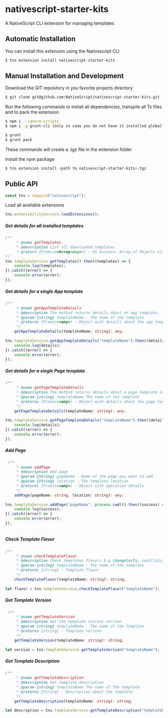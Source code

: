 # nativescript-starter-kits
A NativeScript CLI extension for managing templates

## Automatic Installation

You can install this extension using the Nativescript CLI

```bash
$ tns extension install nativescript-starter-kits
```

## Manual Installation and Development

Download the GIT repository in you favorite projects directory

```bash
$ git clone git@github.com:NativeScript/nativescript-starter-kits.git

```

Run the following commands to install all dependencies, transpile all Ts files and to pack the extension.

```bash
$ npm i --ignore-scripts
$ npm i -g grunt-cli (only in case you do not have it installed globally)

$ grunt
$ grunt pack
```
These commands will create a .tgz file in the extension folder

Install the npm package 

```bash
$ tns extension install <path to nativescript-starter-kits>.tgz
```
## Public API
```JavaScript
const tns = require("nativescript");

```

Load all available extensions
```JavaScript
tns.extensibilityService.loadExtensions();
```

##### Get details for all installed templates

```TypeScript
/**
     * @name getTemplates
     * @description List all downloaded templates
     * @return {Promise<Array<any>>} - On Success: Array of Objects with Details about each template
*/
tns.templateService.getTemplates().then((templates) => {
    console.log(templates);
}).catch((error) => {
    console.error(error);
});
```

##### Get details for a single App template

```typescript
/**
     * @name getAppTemplateDetails
     * @description The method returns details about an app template.
     * @param {string} templateName - The name of the template
     * @returns {Promise<any>} - Object with details about the app template
     */
    getAppTemplateDetails(templateName: string): any;
    
tns.templateService.getAppTemplateDetails("templateName").then((details) => {
    console.log(details);
}).catch((error) => {
    console.error(error);
});
```

##### Get details for a single Page template
```typescript
/**
     * @name getPageTemplateDetails
     * @description The method returns details about a page template in JSON Format
     * @param {string} templateName The name of the template
     * @returns {Promise<any>} - Object with details about the page template
     */
    getPageTemplateDetails(templateName: string): any;
    
tns.templateService.getPageTemplateDetails("templateName").then((details) => {
    console.log(details);
}).catch((error) => {
    console.error(error);
});
```

##### Add Page
```typescript
 /**
     * @name addPage
     * @description Add page
     * @param {String} pageName - Name of the page you want to add
     * @param {String} location - The template location
     * @returns {Promise<any>} - Object with operation details
     */
    addPage(pageName: string, location: string): any;
    
tns.templateService.addPage("pageName", process.cwd()).then((success) => {
    console.log(success);
}).catch((error) => {
    console.error(error);
});
    
```

##### Check Template Flavor

```typescript
/**
     * @name checkTemplateFlavor
     * @description Check templates flavors E.g [@angularTs, vanillaJs, Ts ]
     * @param {string} templateName - The name of the template 
     * @returns {string} - Template flavor 
     */
    checkTemplateFlavor(templateName: string): string;
    
let flavor = tns.templateService.checkTemplateFlavor("templateName");
```

##### Get Template Version

```typescript
 /**
     * @name getTemplateVersion
     * @description Get the template current version
     * @param {string} templateName - The name of the template 
     * @returns {string} - Template version 
     */
    getTemplateVersion(templateName: string): string;
    
let version = tns.templateService.getTemplateVersion("templateName");
```

##### Get Template Description

```typescript
/**
     * @name getTemplateDescription
     * @description Get template description
     * @param {string} templateName The name of the template 
     * @returns {String} - Description about the template 
     */
    getTemplateDescription(templateName: string): string;
    
let description = tns.templateService.getTemplateDescription("templateName");
```








